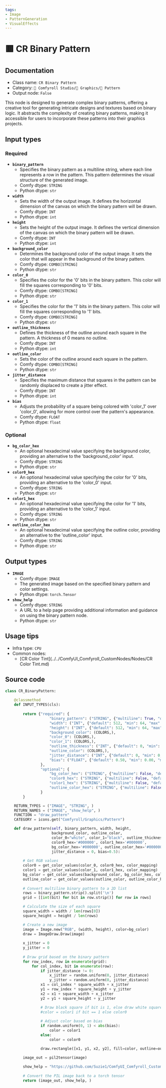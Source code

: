 ```yaml
---
tags:
- Image
- PatternGeneration
- VisualEffects
---
```


# 🟥 CR Binary Pattern
## Documentation
- Class name: `CR Binary Pattern`
- Category: `🧩 Comfyroll Studio/👾 Graphics/🌈 Pattern`
- Output node: `False`

This node is designed to generate complex binary patterns, offering a creative tool for generating intricate designs and textures based on binary logic. It abstracts the complexity of creating binary patterns, making it accessible for users to incorporate these patterns into their graphics projects.
## Input types
### Required
- **`binary_pattern`**
    - Specifies the binary pattern as a multiline string, where each line represents a row in the pattern. This pattern determines the visual structure of the generated image.
    - Comfy dtype: `STRING`
    - Python dtype: `str`
- **`width`**
    - Sets the width of the output image. It defines the horizontal dimension of the canvas on which the binary pattern will be drawn.
    - Comfy dtype: `INT`
    - Python dtype: `int`
- **`height`**
    - Sets the height of the output image. It defines the vertical dimension of the canvas on which the binary pattern will be drawn.
    - Comfy dtype: `INT`
    - Python dtype: `int`
- **`background_color`**
    - Determines the background color of the output image. It sets the color that will appear in the background of the binary pattern.
    - Comfy dtype: `COMBO[STRING]`
    - Python dtype: `str`
- **`color_0`**
    - Specifies the color for the '0' bits in the binary pattern. This color will fill the squares corresponding to '0' bits.
    - Comfy dtype: `COMBO[STRING]`
    - Python dtype: `str`
- **`color_1`**
    - Specifies the color for the '1' bits in the binary pattern. This color will fill the squares corresponding to '1' bits.
    - Comfy dtype: `COMBO[STRING]`
    - Python dtype: `str`
- **`outline_thickness`**
    - Defines the thickness of the outline around each square in the pattern. A thickness of 0 means no outline.
    - Comfy dtype: `INT`
    - Python dtype: `int`
- **`outline_color`**
    - Sets the color of the outline around each square in the pattern.
    - Comfy dtype: `COMBO[STRING]`
    - Python dtype: `str`
- **`jitter_distance`**
    - Specifies the maximum distance that squares in the pattern can be randomly displaced to create a jitter effect.
    - Comfy dtype: `INT`
    - Python dtype: `int`
- **`bias`**
    - Adjusts the probability of a square being colored with 'color_1' over 'color_0', allowing for more control over the pattern's appearance.
    - Comfy dtype: `FLOAT`
    - Python dtype: `float`
### Optional
- **`bg_color_hex`**
    - An optional hexadecimal value specifying the background color, providing an alternative to the 'background_color' input.
    - Comfy dtype: `STRING`
    - Python dtype: `str`
- **`color0_hex`**
    - An optional hexadecimal value specifying the color for '0' bits, providing an alternative to the 'color_0' input.
    - Comfy dtype: `STRING`
    - Python dtype: `str`
- **`color1_hex`**
    - An optional hexadecimal value specifying the color for '1' bits, providing an alternative to the 'color_1' input.
    - Comfy dtype: `STRING`
    - Python dtype: `str`
- **`outline_color_hex`**
    - An optional hexadecimal value specifying the outline color, providing an alternative to the 'outline_color' input.
    - Comfy dtype: `STRING`
    - Python dtype: `str`
## Output types
- **`IMAGE`**
    - Comfy dtype: `IMAGE`
    - The generated image based on the specified binary pattern and color settings.
    - Python dtype: `torch.Tensor`
- **`show_help`**
    - Comfy dtype: `STRING`
    - A URL to a help page providing additional information and guidance on using the binary pattern node.
    - Python dtype: `str`
## Usage tips
- Infra type: `CPU`
- Common nodes:
    - [CR Color Tint](../../ComfyUI_Comfyroll_CustomNodes/Nodes/CR Color Tint.md)



## Source code
```python
class CR_BinaryPattern:
    
    @classmethod
    def INPUT_TYPES(cls):
                 
        return {"required": {
                    "binary_pattern": ("STRING", {"multiline": True, "default": "10101"}),
                    "width": ("INT", {"default": 512, "min": 64, "max": 4096}),
                    "height": ("INT", {"default": 512, "min": 64, "max": 4096}),
                    "background_color": (COLORS,), 
                    "color_0": (COLORS,),
                    "color_1": (COLORS,),
                    "outline_thickness": ("INT", {"default": 0, "min": 0, "max": 1024}), 
                    "outline_color": (COLORS,),
                    "jitter_distance": ("INT", {"default": 0, "min": 0, "max": 1024}),
                    "bias": ("FLOAT", {"default": 0.50, "min": 0.00, "max": 1.00, "step": 0.05}),
                },
                "optional": {
                    "bg_color_hex": ("STRING", {"multiline": False, "default": "#000000"}),
                    "color0_hex": ("STRING", {"multiline": False, "default": "#000000"}),
                    "color1_hex": ("STRING", {"multiline": False, "default": "#000000"}),
                    "outline_color_hex": ("STRING", {"multiline": False, "default": "#000000"}),
                }     
        }

    RETURN_TYPES = ("IMAGE", "STRING", )
    RETURN_NAMES = ("IMAGE", "show_help", )
    FUNCTION = "draw_pattern"
    CATEGORY = icons.get("Comfyroll/Graphics/Pattern")

    def draw_pattern(self, binary_pattern, width, height,
                     background_color, outline_color,
                     color_0="white", color_1="black", outline_thickness=0,
                     color0_hex='#000000', color1_hex='#000000',
                     bg_color_hex='#000000', outline_color_hex='#000000',
                     jitter_distance = 0, bias=0.5):
                     
        # Get RGB values
        color0 = get_color_values(color_0, color0_hex, color_mapping)         
        color1 = get_color_values(color_1, color1_hex, color_mapping) 
        bg_color = get_color_values(background_color, bg_color_hex, color_mapping) 
        outline_color = get_color_values(outline_color, outline_color_hex, color_mapping) 
        
        # Convert multiline binary pattern to a 2D list
        rows = binary_pattern.strip().split('\n')
        grid = [[int(bit) for bit in row.strip()] for row in rows]

        # Calculate the size of each square
        square_width = width / len(rows[0])
        square_height = height / len(rows)

        # Create a new image
        image = Image.new("RGB", (width, height), color=bg_color)
        draw = ImageDraw.Draw(image)
        
        x_jitter = 0
        y_jitter = 0
        
        # Draw grid based on the binary pattern
        for row_index, row in enumerate(grid):
            for col_index, bit in enumerate(row):
                if jitter_distance != 0:
                    x_jitter = random.uniform(0, jitter_distance)
                    y_jitter = random.uniform(0, jitter_distance)
                x1 = col_index * square_width + x_jitter
                y1 = row_index * square_height + y_jitter 
                x2 = x1 + square_width + x_jitter
                y2 = y1 + square_height + y_jitter 

                # Draw black square if bit is 1, else draw white square
                #color = color1 if bit == 1 else color0
                
                # Adjust color based on bias
                if random.uniform(0, 1) < abs(bias):
                    color = color1
                else:
                    color = color0

                draw.rectangle([x1, y1, x2, y2], fill=color, outline=outline_color, width=outline_thickness)

        image_out = pil2tensor(image)
        
        show_help = "https://github.com/Suzie1/ComfyUI_Comfyroll_CustomNodes/wiki/Pattern-Nodes-2#cr-binary-pattern"
 
        # Convert the PIL image back to a torch tensor
        return (image_out, show_help, )

```
